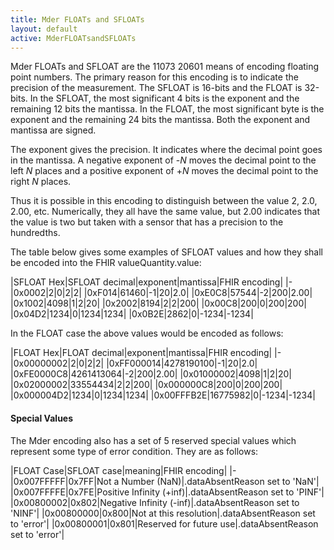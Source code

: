```yaml
---
title: Mder FLOATs and SFLOATs
layout: default
active: MderFLOATsandSFLOATs
---
```


Mder FLOATs and SFLOAT are the 11073 20601 means of encoding floating point numbers. The primary reason for this encoding is to indicate the precision of the measurement. The SFLOAT is 16-bits and the FLOAT is 32-bits. In the SFLOAT, the most significant 4 bits is the exponent and the remaining 12 bits the mantissa. In the FLOAT, the most significant byte is the exponent and the remaining 24 bits the mantissa. Both the exponent and mantissa are signed.

The exponent gives the precision. It indicates where the decimal point goes in the mantissa. A negative exponent of -*N* moves the decimal point to the left *N* places and a positive exponent of +*N* moves the decimal point to the right *N* places.

Thus it is possible in this encoding to distinguish between the value 2, 2.0, 2.00, etc. Numerically, they all have the same value, but 2.00 indicates that the value is two but taken with a sensor that has a precision to the hundredths.

The table below gives some examples of SFLOAT values and how they shall be encoded into the FHIR valueQuantity.value:

|SFLOAT Hex|SFLOAT decimal|exponent|mantissa|FHIR encoding|
|-
|0x0002|2|0|2|2|
|0xF014|61460|-1|20|2.0|
|0xE0C8|57544|-2|200|2.00|
|0x1002|4098|1|2|20|
|0x2002|8194|2|2|200|
|0x00C8|200|0|200|200|
|0x04D2|1234|0|1234|1234|
|0x0B2E|2862|0|-1234|-1234|

In the FLOAT case the above values would be encoded as follows:

|FLOAT Hex|FLOAT decimal|exponent|mantissa|FHIR encoding|
|-
|0x00000002|2|0|2|2|
|0xFF000014|4278190100|-1|20|2.0|
|0xFE0000C8|4261413064|-2|200|2.00|
|0x01000002|4098|1|2|20|
|0x02000002|33554434|2|2|200|
|0x000000C8|200|0|200|200|
|0x000004D2|1234|0|1234|1234|
|0x00FFFB2E|16775982|0|-1234|-1234|

#### Special Values
The Mder encoding also has a set of 5 reserved special values which represent some type of error condition. They are as follows:

|FLOAT Case|SFLOAT case|meaning|FHIR encoding|
|-
|0x007FFFFF|0x7FF|Not a Number (NaN)|.dataAbsentReason set to 'NaN'|
|0x007FFFFE|0x7FE|Positive Infinity (+inf)|.dataAbsentReason set to 'PINF'|
|0x00800002|0x802|Negative Infinity (-inf)|.dataAbsentReason set to 'NINF'|
|0x00800000|0x800|Not at this resolution|.dataAbsentReason set to 'error'|
|0x00800001|0x801|Reserved for future use|.dataAbsentReason set to 'error'|